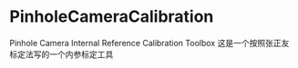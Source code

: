 # PinholeCameraCalibration
Pinhole Camera Internal Reference Calibration Toolbox
这是一个按照张正友标定法写的一个内参标定工具
